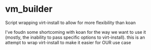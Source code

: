 vm_builder
==========

Script wrapping virt-install to allow for more flexibility than koan

I've foudn some shortcoming with koan for the way we want to use it (mostly, the inability to pass specific options to virt-install). this is an attempt to wrap virt-install to make it easier for OUR use case
